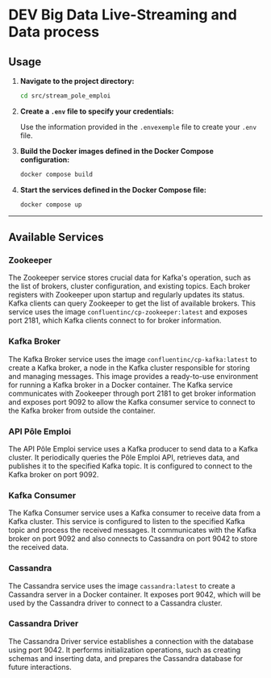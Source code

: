 # DEV Big Data Live-Streaming and Data process

## Usage

1. **Navigate to the project directory:**

    ```sh
    cd src/stream_pole_emploi
    ```

2. **Create a `.env` file to specify your credentials:**

    Use the information provided in the `.envexemple` file to create your `.env` file.

3. **Build the Docker images defined in the Docker Compose configuration:**

    ```sh
    docker compose build
    ```

4. **Start the services defined in the Docker Compose file:**

    ```sh
    docker compose up
    ```

---

## Available Services

### Zookeeper

The Zookeeper service stores crucial data for Kafka's operation, such as the list of brokers, cluster configuration, and existing topics. Each broker registers with Zookeeper upon startup and regularly updates its status. Kafka clients can query Zookeeper to get the list of available brokers. This service uses the image `confluentinc/cp-zookeeper:latest` and exposes port 2181, which Kafka clients connect to for broker information.

### Kafka Broker

The Kafka Broker service uses the image `confluentinc/cp-kafka:latest` to create a Kafka broker, a node in the Kafka cluster responsible for storing and managing messages. This image provides a ready-to-use environment for running a Kafka broker in a Docker container. The Kafka service communicates with Zookeeper through port 2181 to get broker information and exposes port 9092 to allow the Kafka consumer service to connect to the Kafka broker from outside the container.

### API Pôle Emploi

The API Pôle Emploi service uses a Kafka producer to send data to a Kafka cluster. It periodically queries the Pôle Emploi API, retrieves data, and publishes it to the specified Kafka topic. It is configured to connect to the Kafka broker on port 9092.

### Kafka Consumer

The Kafka Consumer service uses a Kafka consumer to receive data from a Kafka cluster. This service is configured to listen to the specified Kafka topic and process the received messages. It communicates with the Kafka broker on port 9092 and also connects to Cassandra on port 9042 to store the received data.

### Cassandra

The Cassandra service uses the image `cassandra:latest` to create a Cassandra server in a Docker container. It exposes port 9042, which will be used by the Cassandra driver to connect to a Cassandra cluster.

### Cassandra Driver

The Cassandra Driver service establishes a connection with the database using port 9042. It performs initialization operations, such as creating schemas and inserting data, and prepares the Cassandra database for future interactions.
